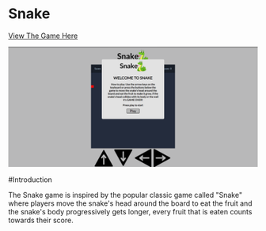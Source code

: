 # Snake

[View The Game Here](https://sophiedeakin.github.io/Snake/)

![Image of Snake Game](https://github.com/sophiedeakin/Snake/blob/main/assets/Read%20Me%20assets/Snake%20Game.png)

#Introduction 

The Snake game is inspired by the popular classic game called "Snake" where players move the snake's head around the board to eat the fruit and the snake's body progressively gets longer, every fruit that is eaten counts towards their score. 
